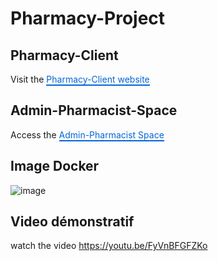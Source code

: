 # Pharmacy-Project

## Pharmacy-Client

Visit the <a href="https://ismail-pharmacy-front.vercel.app/" style="color: #0366d6; text-decoration: none; border-bottom: 2px solid #0366d6;">Pharmacy-Client website</a>

## Admin-Pharmacist-Space

Access the <a href="https://raspy-pickle-production.up.railway.app/login" style="color: #0366d6; text-decoration: none; border-bottom: 2px solid #0366d6;">Admin-Pharmacist Space</a>

## Image Docker
![image](https://github.com/ayouboifikEnsaj/projectpharmaciefinder/assets/107751911/7a3f4cd3-6041-4612-a9a3-d3eba86f393e)

## Video démonstratif
watch the video 
https://youtu.be/FyVnBFGFZKo
